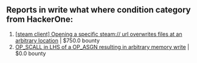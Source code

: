 ## Reports in write what where condition category from HackerOne:
1. [[steam client] Opening a specific steam:// url overwrites files at an arbitrary location](https://hackerone.com/reports/667242) | $750.0 bounty
2. [OP_SCALL in LHS of a OP_ASGN resulting in arbitrary memory write](https://hackerone.com/reports/226200) | $0.0 bounty